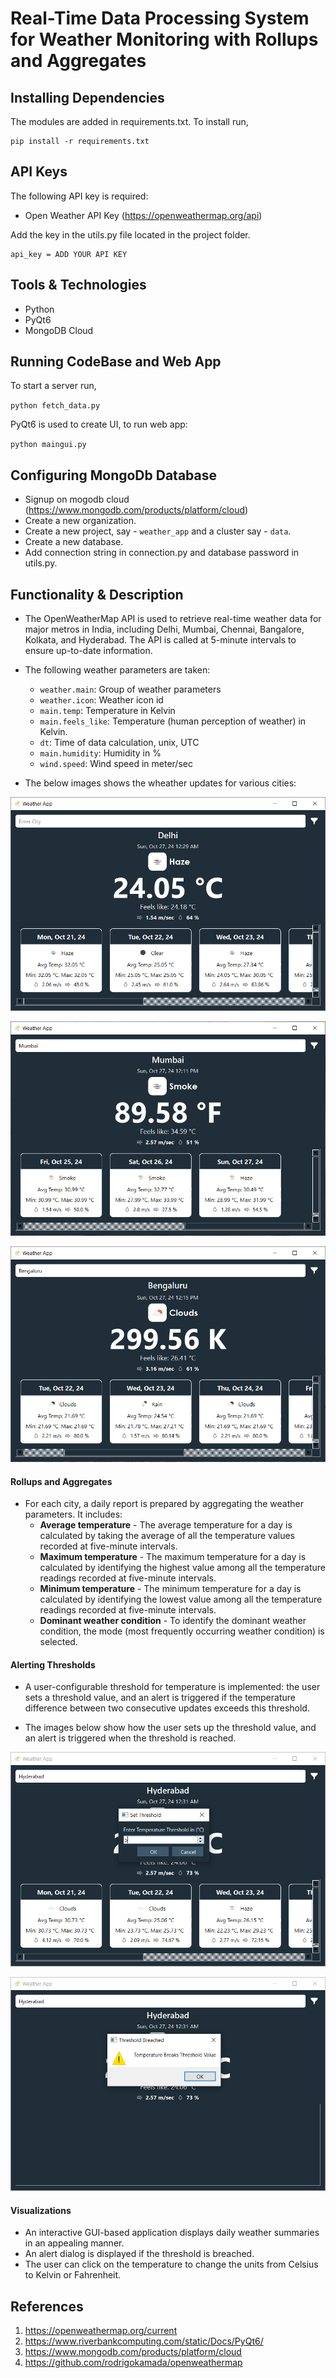 # Real-Time Data Processing System for Weather Monitoring with Rollups and Aggregates

## **Installing Dependencies**

The modules are added in requirements.txt. To install run,

	pip install -r requirements.txt

## **API Keys**

The following API key is required:

- Open Weather API Key (https://openweathermap.org/api)

Add the key in the utils.py file located in the project folder.

	api_key = ADD YOUR API KEY  

## **Tools & Technologies**

- Python
- PyQt6
- MongoDB Cloud

## Running CodeBase and Web App

To start a server run,
	
`python fetch_data.py`

PyQt6 is used to create UI, to run web app:  

   `python maingui.py`

## Configuring MongoDb Database

- Signup on mogodb cloud (https://www.mongodb.com/products/platform/cloud)
- Create a new organization.
- Create a new project, say - `weather_app` and a cluster say - `data`.
- Create a new database.
- Add connection string in connection.py and database password in utils.py. 


## **Functionality & Description**

- The OpenWeatherMap API is used to retrieve real-time weather data for major metros in India, including Delhi, Mumbai, Chennai, Bangalore, Kolkata, and Hyderabad. The API is called at 5-minute intervals to ensure up-to-date information.

- The following weather parameters are taken: 
    - `weather.main`: Group of weather parameters
    - `weather.icon`: Weather icon id
    - `main.temp`: Temperature in Kelvin
    - `main.feels_like`: Temperature (human perception of weather) in Kelvin.
    - `dt`: Time of data calculation, unix, UTC
    - `main.humidity`: Humidity in %
    - `wind.speed`: Wind speed in meter/sec

- The below images shows the wheather updates for various cities:

![](/README_images/img_1_Delhi.PNG)

![](/README_images/img_2_Mumbai.PNG)

![](/README_images/img_3_Bengaluru.PNG)

#### Rollups and Aggregates

- For each city, a daily report is prepared by aggregating the weather parameters. It includes:
    - **Average temperature** - The average temperature for a day is calculated by taking the average of all the temperature values recorded at five-minute intervals.
    - **Maximum temperature** - The maximum temperature for a day is calculated by identifying the highest value among all the temperature readings recorded at five-minute intervals.
    - **Minimum temperature** - The minimum temperature for a day is calculated by identifying the lowest value among all the temperature readings recorded at five-minute intervals.
    - **Dominant weather condition** - To identify the dominant weather condition, the mode (most frequently occurring weather condition) is selected.

#### Alerting Thresholds

- A user-configurable threshold for temperature is implemented: the user sets a threshold value, and an alert is triggered if the temperature difference between two consecutive updates exceeds this threshold.

- The images below show how the user sets up the threshold value, and an alert is triggered when the threshold is reached.

![](/README_images/img_4_threshold.PNG)

![](/README_images/img_5_alert.PNG)

#### Visualizations

- An interactive GUI-based application displays daily weather summaries in an appealing manner.
- An alert dialog is displayed if the threshold is breached.
- The user can click on the temperature to change the units from Celsius to Kelvin or Fahrenheit.


## **References**

1. <https://openweathermap.org/current>
2. <https://www.riverbankcomputing.com/static/Docs/PyQt6/>
3. <https://www.mongodb.com/products/platform/cloud>
4. <https://github.com/rodrigokamada/openweathermap>